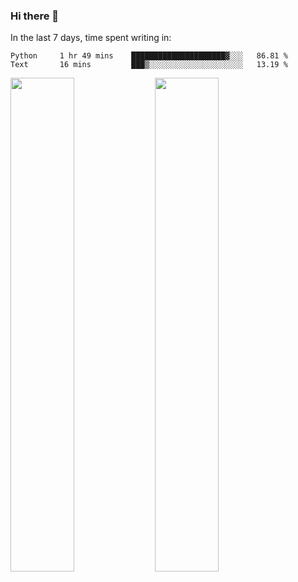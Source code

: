 ### Hi there 👋

In the last 7 days, time spent writing in:

<!--START_SECTION:waka-->
```text
Python     1 hr 49 mins    █████████████████████▓░░░   86.81 % 
Text       16 mins         ███▒░░░░░░░░░░░░░░░░░░░░░   13.19 % 
```
<!--END_SECTION:waka-->

<img src="https://wakatime.com/share/@jimtje/5d0c92de-08f8-4a72-8f2f-6a9693d1e318.svg" width=45% height=45%> <img src="https://wakatime.com/share/@jimtje/501498ae-bda5-4da7-a89d-b40bcdd5556d.svg" width=45% height=45%>

